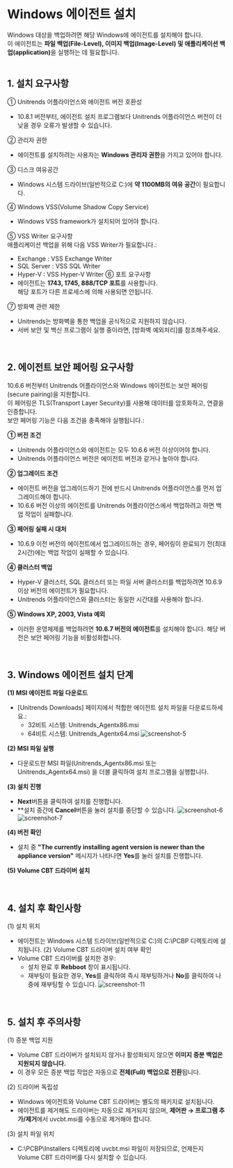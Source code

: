 # Windows 에이전트 설치

Windows 대상을 백업하려면 해당 Windows에 에이전트를 설치해야 합니다.<br>
이 에이전트는 <b>파일 백업(File-Level), 이미지 백업(Image-Level) 및 애플리케이션 백업(application)</b>을 실행하는 데 필요합니다.<br><br>

## 1. 설치 요구사항<br>

① Unitrends 어플라이언스와 에이전트 버전 호환성<br>
* 10.8.1 버전부터, 에이전트 설치 프로그램보다 Unitrends 어플라이언스 버전이 더 낮을 경우 오류가 발생할 수 있습니다.

② 관리자 권한<br>
* 에이전트를 설치하려는 사용자는 <b>Windows 관리자 권한</b>을 가지고 있어야 합니다.

③ 디스크 여유공간<br>
* Windows 시스템 드라이브(일반적으로 C:\)에 <b>약 1100MB의 여유 공간</b>이 필요합니다.

④ Windows VSS(Volume Shadow Copy Service)<br>
* Windows VSS framework가 설치되어 있어야 합니다.

⑤ VSS Writer 요구사항<br>
애플리케이션 백업을 위해 다음 VSS Writer가 필요합니다.:<br>
* Exchange : VSS Exchange Writer
* SQL Server : VSS SQL Writer
* Hyper-V : VSS Hyper-V Writer
⑥ 포트 요구사항<br>
* 에이전트는 <b>1743, 1745, 888/TCP 포트</b>를 사용합니다.<br> 해당 포트가 다른 프로세스에 의해 사용되면 안됩니다.

⑦ 방화벽 관련 제한<br>
* Unitrends는 방화벽을 통한 백업을 공식적으로 지원하지 않습니다.
* 서버 보안 및 백신 프로그램이 실행 중이라면, [방화벽 예외처리]를 참조해주세요.

<br>

## 2. 에이전트 보안 페어링 요구사항
10.6.6 버전부터 Unitrends 어플라이언스와 Windows 에이전트는 보안 페어링(secure pairing)을 지원합니다.<br>
이 페어링은 TLS(Transport Layer Security)를 사용해 데이터를 암호화하고, 연결을 인증합니다.<br>
보안 페어링 기능은 다음 조건을 충족해야 실행됩니다.:

<b>① 버전 조건</b>

* Unitrends 어플라이언스와 에이전트는 모두 10.6.6 버전 이상이어야 합니다.
* Unitrends 어플라이언스 버전은 에이전트 버전과 같거나 높아야 합니다.

<b>② 업그레이드 조건</b>

* 에이전트 버전을 업그레이드하기 전에 반드시 Unitrends 어플라이언스를 먼저 업그레이드해야 합니다.
* 10.6.6 버전 이상의 에이전트를 Unitrends 어플라이언스에서 백업하려고 하면 백업 작업이 실패합니다.

<b>③ 페어링 실패 시 대처</b>

* 10.6.9 이전 버전의 에이전트에서 업그레이드하는 경우, 페어링이 완료되기 전(최대 2시간)에는 백업 작업이 실패할 수 있습니다.

<b>④ 클러스터 백업</b>

* Hyper-V 클러스터, SQL 클러스터 또는 파일 서버 클러스터를 백업하려면 10.6.9 이상 버전의 에이전트가 필요합니다.
* Unitrends 어플라이언스와 클러스터는 동일한 시간대를 사용해야 합니다.

<b>⑤ Windows XP, 2003, Vista 예외</b>

* 이러한 운영체제를 백업하려면 <b>10.6.7 버전의 에이전트</b>를 설치해야 합니다. 해당 버전은 보안 페어링 기능을 비활성화합니다.

<br>

## 3. Windows 에이전트 설치 단계
<b>(1) MSI 에이전트 파일 다운로드</b>

* [Unitrends Downloads] 페이지에서 적합한 에이전트 설치 파일을 다운로드하세요.:
    * 32비트 시스템: Unitrends_Agentx86.msi
    * 64비트 시스템: Unitrends_Agentx64.msi
![screenshot-5](../img/screenshot-5.png)

<b>(2) MSI 파일 실행</b>

* 다운로드한 MSI 파일(Unitrends_Agentx86.msi 또는 Unitrends_Agentx64.msi) 을 더블 클릭하여 설치 프로그램을 실행합니다.

<b>(3) 설치 진행</b>

* <b>Next</b>버튼을 클릭하여 설치를 진행합니다.
* **설치 중간에 <b>Cancel</b>버튼을 눌러 설치를 중단할 수 있습니다.
![screenshot-6](../img/screenshot-6.png)
![screenshot-7](../img/screenshot-7.png)

<b>(4) 버전 확인</b>

* 설치 중 <b>"The currently installing agent version is newer than the appliance version"</b> 메시지가 나타나면 <b>Yes</b>를 눌러 설치를 진행합니다.

<b>(5) Volume CBT 드라이버 설치</b>

<br>

## 4. 설치 후 확인사항
(1) 설치 위치<br>
* 에이전트는 Windows 시스템 드라이브(일반적으로 C:\)의 C:\PCBP 디렉토리에 설치됩니다.
(2) Volume CBT 드라이버 설치 여부 확인<br>
* Volume CBT 드라이버를 설치한 경우:
    * 설치 완료 후 <b>Rebboot</b> 창이 표시됩니다.
    * 재부팅이 필요한 경우, <b>Yes</b>를 클릭하여 즉시 재부팅하거나 <b>No</b>를 클릭하여 나중에 재부팅할 수 있습니다.
   ![screenshot-11](../img/screenshot-11.png)

<br>

## 5. 설치 후 주의사항
(1) 증분 백업 지원<br>
* Volume CBT 드라이버가 설치되지 않거나 활성화되지 않으면 <b>이미지 증분 백업은 지원되지 않습니다.</b>
* 이 경우 모든 증분 백업 작업은 자동으로 <b>전체(Full) 백업으로 전환</b>됩니다.

(2) 드라이버 독립성<br>
* Windows 에이전트와 Volume CBT 드라이버는 별도의 패키지로 설치됩니다.
* 에이전트를 제거해도 드라이버는 자동으로 제거되지 않으며, <b>제어판 → 프로그램 추가/제거</b>에서 uvcbt.msi를 수동으로 제거해야 합니다.

(3) 설치 파일 위치<br>
* C:\PCBP\Installers 디렉토리에 uvcbt.msi 파일이 저장되므로, 언제든지 Volume CBT 드라이버를 다시 설치할 수 있습니다.<br><br><br>


